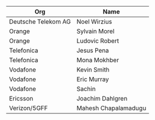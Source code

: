 | Org                    | Name                                                |
| -----------------------| ----------------------------------------------------|
| Deutsche Telekom AG | Noel Wirzius |
| Orange | Sylvain Morel |
| Orange| Ludovic Robert|
| Telefonica | Jesus Pena |
| Telefonica | Mona Mokhber |
| Vodafone | Kevin Smith |
| Vodafone | Eric Murray |
| Vodafone| Sachin |
| Ericsson | Joachim Dahlgren |
| Verizon/5GFF | Mahesh Chapalamadugu |
